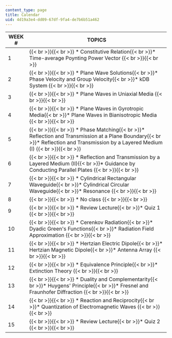 ```yaml
---
content_type: page
title: Calendar
uid: 4d19a3e4-dd09-67df-9fa4-de7b6b51a462
---
```


| WEEK # | TOPICS |
| --- | --- |
| 1 |  {{< br >}}{{< br >}} *   Constitutive Relation{{< br >}}*   Time-average Poynting Power Vector {{< br >}}{{< br >}}  |
| 2 |  {{< br >}}{{< br >}} *   Plane Wave Solutions{{< br >}}*   Phase Velocity and Group Velocity{{< br >}}*   kDB System {{< br >}}{{< br >}}  |
| 3 |  {{< br >}}{{< br >}} *   Plane Waves in Uniaxial Media {{< br >}}{{< br >}}  |
| 4 |  {{< br >}}{{< br >}} *   Plane Waves in Gyrotropic Media{{< br >}}*   Plane Waves in Bianisotropic Media {{< br >}}{{< br >}}  |
| 5 |  {{< br >}}{{< br >}} *   Phase Matching{{< br >}}*   Reflection and Transmission at a Plane Boundary{{< br >}}*   Reflection and Transmission by a Layered Medium (I) {{< br >}}{{< br >}}  |
| 6 |  {{< br >}}{{< br >}} *   Reflection and Transmission by a Layered Medium (II){{< br >}}*   Guidance by Conducting Parallel Plates {{< br >}}{{< br >}}  |
| 7 |  {{< br >}}{{< br >}} *   Cylindrical Rectangular Waveguide{{< br >}}*   Cylindrical Circular Waveguide{{< br >}}*   Resonance {{< br >}}{{< br >}}  |
| 8 |  {{< br >}}{{< br >}} *   No class {{< br >}}{{< br >}}  |
| 9 |  {{< br >}}{{< br >}} *   Review Lecture{{< br >}}*   Quiz 1 {{< br >}}{{< br >}}  |
| 10 |  {{< br >}}{{< br >}} *   Cerenkov Radiation{{< br >}}*   Dyadic Green's Functions{{< br >}}*   Radiation Field Approximation {{< br >}}{{< br >}}  |
| 11 |  {{< br >}}{{< br >}} *   Hertzian Electric Dipole{{< br >}}*   Hertzian Magnetic Dipole{{< br >}}*   Antenna Array {{< br >}}{{< br >}}  |
| 12 |  {{< br >}}{{< br >}} *   Equivalence Principle{{< br >}}*   Extinction Theory {{< br >}}{{< br >}}  |
| 13 |  {{< br >}}{{< br >}} *   Duality and Complementarity{{< br >}}*   Huygens' Principle{{< br >}}*   Fresnel and Fraunhofer Diffraction {{< br >}}{{< br >}}  |
| 14 |  {{< br >}}{{< br >}} *   Reaction and Reciprocity{{< br >}}*   Quantization of Electromagnetic Waves {{< br >}}{{< br >}}  |
| 15 |  {{< br >}}{{< br >}} *   Review Lecture{{< br >}}*   Quiz 2 {{< br >}}{{< br >}}